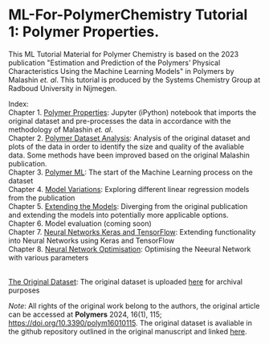 # ML-For-PolymerChemistry Tutorial 1: Polymer Properties.
This ML Tutorial Material for Polymer Chemistry is based on the 2023 publication "Estimation and Prediction of the Polymers’ Physical Characteristics Using the Machine Learning Models" in Polymers by Malashin *et. al*.  This tutorial is produced by the Systems Chemistry Group at Radboud University in Nijmegen. 

Index: 
<br> Chapter 1. [Polymer Properties](https://github.com/chriswilson2020/ML-For-PolymerChemistry/blob/main/Polymer%20Properties.ipynb): Jupyter (iPython) notebook that imports the original dataset and pre-processes the data in accordance with the methodology of Malashin *et. al*.
<br> Chapter 2. [Polymer Dataset Analysis](https://github.com/chriswilson2020/ML-For-PolymerChemistry/blob/main/Polymer_Dataset_Analysis.ipynb): Analysis of the original dataset and plots of the data in order to identify the size and quality of the avaliable data. Some methods have been improved based on the original Malashin publication.
<br> Chapter 3. [Polymer ML](https://github.com/chriswilson2020/ML-For-PolymerChemistry/blob/main/Polymer_ML.ipynb): The start of the Machine Learning process on the dataset
<br> Chapter 4. [Model Variations](https://github.com/chriswilson2020/ML-For-PolymerChemistry/blob/main/Polymer_ML_Model_Variations.ipynb): Exploring different linear regression models from the publication
<br> Chapter 5. [Extending the Models](https://github.com/chriswilson2020/ML-For-PolymerChemistry/blob/main/Extending_ML_Models.ipynb): Diverging from the original publication and extending the models into potentially more applicable options.
<br> Chapter 6. Model evaluation (coming soon)
<br> Chapter 7. [Neural Networks Keras and TensorFlow](https://github.com/chriswilson2020/ML-For-PolymerChemistry/blob/main/Polymer_Properties_Neural_Networks_Keras_TensorFlow.ipynb): Extending functionality into Neural Networks using Keras and TensorFlow
<br> Chapter 8. [Neural Network Optimisation](https://github.com/chriswilson2020/ML-For-PolymerChemistry/blob/main/Polymer_properties%20Optimising_NN.ipynb): Optimising the Neeural Network with various parameters

<br> [The Original Dataset](https://github.com/catauggie/polymersML/blob/main/polyinfo%20homopolymer.xlsx): The original dataset is uploaded [here](https://github.com/chriswilson2020/ML-For-PolymerChemistry/blob/main/polyinfo%20homopolymer.xlsx) for archival purposes

*Note*: All rights of the original work belong to the authors, the original article can be accessed at **Polymers** 2024, 16(1), 115; https://doi.org/10.3390/polym16010115.  The original dataset is avaliable in the github repository outlined in the original manuscript and linked [here](https://github.com/catauggie/polymersML).
